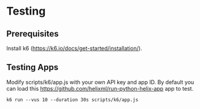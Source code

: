 # Testing

## Prerequisites

Install k6 (https://k6.io/docs/get-started/installation/). 


## Testing Apps

Modify scripts/k6/app.js with your own API key and app ID. By default you can load this https://github.com/helixml/run-python-helix-app app to test.

```
k6 run --vus 10 --duration 30s scripts/k6/app.js
```